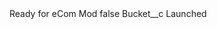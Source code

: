 <?xml version="1.0" encoding="UTF-8"?>
<CustomMetadata xmlns="http://soap.sforce.com/2006/04/metadata" xmlns:xsi="http://www.w3.org/2001/XMLSchema-instance" xmlns:xsd="http://www.w3.org/2001/XMLSchema">
    <label>Ready for eCom Mod</label>
    <protected>false</protected>
    <values>
        <field>Bucket__c</field>
        <value xsi:type="xsd:string">Launched</value>
    </values>
</CustomMetadata>
